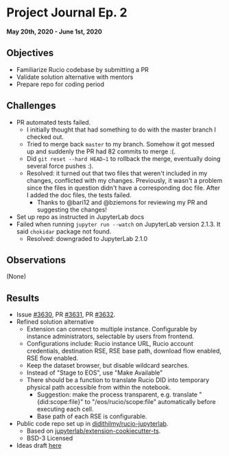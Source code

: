 # Project Journal Ep. 2
**May 20th, 2020 - June 1st, 2020**

## Objectives
- Familiarize Rucio codebase by submitting a PR
- Validate solution alternative with mentors
- Prepare repo for coding period

## Challenges
- PR automated tests failed.
  - I initially thought that had something to do with the master branch I checked out.
  - Tried to merge back `master` to my branch. Somehow it got messed up and suddenly the PR had 82 commits to merge :(.
  - Did `git reset --hard HEAD~1` to rollback the merge, eventually doing several force pushes :).
  - Resolved: it turned out that two files that weren't included in my changes, conflicted with my changes. Previously, it wasn't a problem since the files in question didn't have a corresponding doc file. After I added the doc files, the tests failed.
    - Thanks to @bari12 and @bziemons for reviewing my PR and suggesting the changes!
- Set up repo as instructed in JupyterLab docs
- Failed when running `jupyter run --watch` on JupyterLab version 2.1.3. It said `chokidar` package not found.
  - Resolved: downgraded to JupyterLab 2.1.0

## Observations
(None)

## Results
- Issue [#3630](https://github.com/rucio/rucio/issues/3630), PR [#3631](https://github.com/rucio/rucio/pull/3631), PR [#3632](https://github.com/rucio/rucio/pull/3632).
- Refined solution alternative
  - Extension can connect to multiple instance. Configurable by instance administrators, selectable by users from frontend.
  - Configurations include: Rucio instance URL, Rucio account credentials, destination RSE, RSE base path, download flow enabled, RSE flow enabled.
  - Keep the dataset browser, but disable wildcard searches.
  - Instead of "Stage to EOS", use "Make Available"
  - There should be a function to translate Rucio DID into temporary physical path accessible from within the notebook.
    - Suggestion: make the process transparent, e.g. translate "{did:scope:file}" to "/eos/rucio/scope:file" automatically before executing each cell.
    - Base path of each RSE is configurable.
- Public code repo set up in [didithilmy/rucio-jupyterlab](https://github.com/didithilmy/rucio-jupyterlab).
  - Based on [jupyterlab/extension-cookiecutter-ts](https://github.com/jupyterlab/extension-cookiecutter-ts).
  - BSD-3 Licensed
- Ideas draft [here](../IDEAS.md)